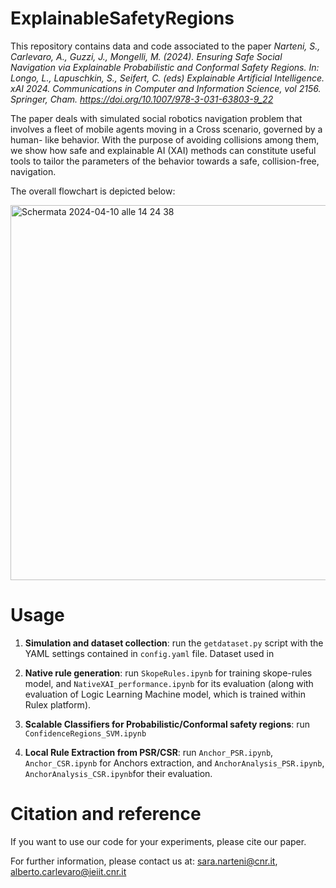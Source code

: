 # ExplainableSafetyRegions

This repository contains data and code associated to the paper _Narteni, S., Carlevaro, A., Guzzi, J., Mongelli, M. (2024). Ensuring Safe Social Navigation via Explainable Probabilistic and Conformal Safety Regions. In: Longo, L., Lapuschkin, S., Seifert, C. (eds) Explainable Artificial Intelligence. xAI 2024. Communications in Computer and Information Science, vol 2156. Springer, Cham. https://doi.org/10.1007/978-3-031-63803-9_22_

The paper deals with simulated social robotics navigation problem that involves a fleet of mobile agents moving in a Cross scenario, governed by a human-
like behavior. With the purpose of avoiding collisions among them, we show how safe and explainable AI (XAI) methods can constitute useful tools to tailor the parameters of the behavior towards a safe, collision-free, navigation. 

The overall flowchart is depicted below:

<img width="600" alt="Schermata 2024-04-10 alle 14 24 38" src="https://github.com/saranrt95/ExplainableSafetyRegions/assets/77918497/9aaa91ab-9a29-4844-98c2-a4c3ca395628">


# Usage

1) **Simulation and dataset collection**: run the `getdataset.py` script with the YAML settings contained in `config.yaml` file. Dataset used in 

2) **Native rule generation**: run `SkopeRules.ipynb` for training skope-rules model, and `NativeXAI_performance.ipynb` for its evaluation (along with evaluation of Logic Learning Machine model, which is trained within Rulex platform).

3) **Scalable Classifiers for Probabilistic/Conformal safety regions**: run `ConfidenceRegions_SVM.ipynb`

4) **Local Rule Extraction from PSR/CSR**: run `Anchor_PSR.ipynb`, `Anchor_CSR.ipynb` for Anchors extraction, and `AnchorAnalysis_PSR.ipynb`, `AnchorAnalysis_CSR.ipynb`for their evaluation.

# Citation and reference

If you want to use our code for your experiments, please cite our paper.

For further information, please contact us at: sara.narteni@cnr.it, alberto.carlevaro@ieiit.cnr.it

